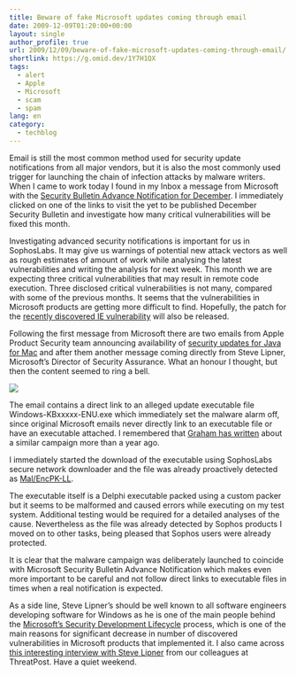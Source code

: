 ```yaml
---
title: Beware of fake Microsoft updates coming through email
date: 2009-12-09T01:20:00+00:00
layout: single
author_profile: true
url: 2009/12/09/beware-of-fake-microsoft-updates-coming-through-email/
shortlink: https://g.omid.dev/1Y7H1QX
tags:
  - alert
  - Apple
  - Microsoft
  - scam
  - spam
lang: en
category: 
  - techblog
---
```

Email is still the most common method used for security update notifications from all major vendors, but it is also the most commonly used trigger for launching the chain of infection attacks by malware writers. When I came to work today I found in my Inbox a message from Microsoft with the [Security Bulletin Advance Notification for December](http://www.microsoft.com/technet/security/Bulletin/ms09-dec.mspx). I immediately clicked on one of the links to visit the yet to be published December Security Bulletin and investigate how many critical vulnerabilities will be fixed this month.

Investigating advanced security notifications is important for us in SophosLabs. It may give us warnings of potential new attack vectors as well as rough estimates of amount of work while analysing the latest vulnerabilities and writing the analysis for next week. This month we are expecting three critical vulnerabilities that may result in remote code execution. Three disclosed critical vulnerabilities is not many, compared with some of the previous months. It seems that the vulnerabilities in Microsoft products are getting more difficult to find. Hopefully, the patch for the [recently discovered IE vulnerability](http://www.sophos.com/support/knowledgebase/article/67122.html) will also be released.

Following the first message from Microsoft there are two emails from Apple Product Security team announcing availability of [security updates for Java for Mac](http://support.apple.com/kb/HT3970) and after them another message coming directly from Steve Lipner, Microsoft’s Director of Security Assurance. What an honour I thought, but then the content seemed to ring a bell.

[![](http://3.bp.blogspot.com/_vaUVXcmC3OI/Sx7yu_bbirI/AAAAAAAAASY/NQ3RLlZRZf8/s640/malencpkee.jpg)](http://3.bp.blogspot.com/_vaUVXcmC3OI/Sx7yu_bbirI/AAAAAAAAASY/NQ3RLlZRZf8/s1600-h/malencpkee.jpg)

The email contains a direct link to an alleged update executable file Windows-KBxxxxx-ENU.exe which immediately set the malware alarm off, since original Microsoft emails never directly link to an executable file or have an executable attached. I remembered that [Graham has written](http://www.sophos.com/blogs/gc/g/2008/10/13/malicious-microsoft-security-patch-spammed-out-before-patch-tuesday/) about a similar campaign more than a year ago.

I immediately started the download of the executable using SophosLabs secure network downloader and the file was already proactively detected as [Mal/EncPK-LL](http://www.sophos.com/security/analyses/viruses-and-spyware/malencpkll.html).

The executable itself is a Delphi executable packed using a custom packer but it seems to be malformed and caused errors while executing on my test system. Additional testing would be required for a detailed analyses of the cause. Nevertheless as the file was already detected by Sophos products I moved on to other tasks, being pleased that Sophos users were already protected.

It is clear that the malware campaign was deliberately launched to coincide with Microsoft Security Bulletin Advance Notification which makes even more important to be careful and not follow direct links to executable files in times when a real notification is expected.

As a side line, Steve Lipner’s should be well known to all software engineers developing software for Windows as he is one of the main people behind the [Microsoft’s Security Development Lifecycle](http://msdn.microsoft.com/en-us/security/sdl.aspx) process, which is one of the main reasons for significant decrease in number of discovered vulnerabilities in Microsoft products that implemented it. I also came across [this interesting interview with Steve Lipner](http://threatpost.com/en_us/blogs/steve-lipner-microsoft-sdlc-and-windows-7-security-112409) from our colleagues at ThreatPost. Have a quiet weekend.